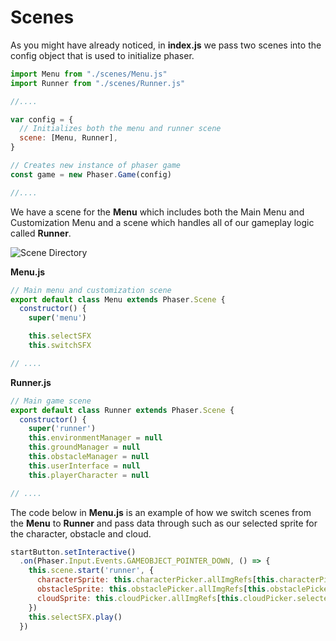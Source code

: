 ---
---

# Scenes

As you might have already noticed, in **index.js** we pass two scenes into the config object that is used to initialize phaser.

``` javascript
import Menu from "./scenes/Menu.js"
import Runner from "./scenes/Runner.js"

//....

var config = {
  // Initializes both the menu and runner scene
  scene: [Menu, Runner],
}

// Creates new instance of phaser game
const game = new Phaser.Game(config)

//....
```

We have a scene for the **Menu** which includes both the Main Menu and Customization Menu and a scene which handles all of our gameplay logic called **Runner**.

![Scene Directory](/img/docs/tech/sample-game/game-scene.png)

**Menu.js**

``` javascript
// Main menu and customization scene
export default class Menu extends Phaser.Scene {
  constructor() {
    super('menu')

    this.selectSFX
    this.switchSFX

// ....
```

**Runner.js**

``` javascript
// Main game scene
export default class Runner extends Phaser.Scene {
  constructor() {
    super('runner')
    this.environmentManager = null
    this.groundManager = null
    this.obstacleManager = null
    this.userInterface = null
    this.playerCharacter = null

// ....
```

The code below in **Menu.js** is an example of how we switch scenes from the **Menu** to **Runner** and pass data through such as our selected sprite for the character, obstacle and cloud.

``` javascript
startButton.setInteractive()
  .on(Phaser.Input.Events.GAMEOBJECT_POINTER_DOWN, () => {
    this.scene.start('runner', {
      characterSprite: this.characterPicker.allImgRefs[this.characterPicker.selectedIndex],
      obstacleSprite: this.obstaclePicker.allImgRefs[this.obstaclePicker.selectedIndex],
      cloudSprite: this.cloudPicker.allImgRefs[this.cloudPicker.selectedIndex],
    })
    this.selectSFX.play()
  })
```